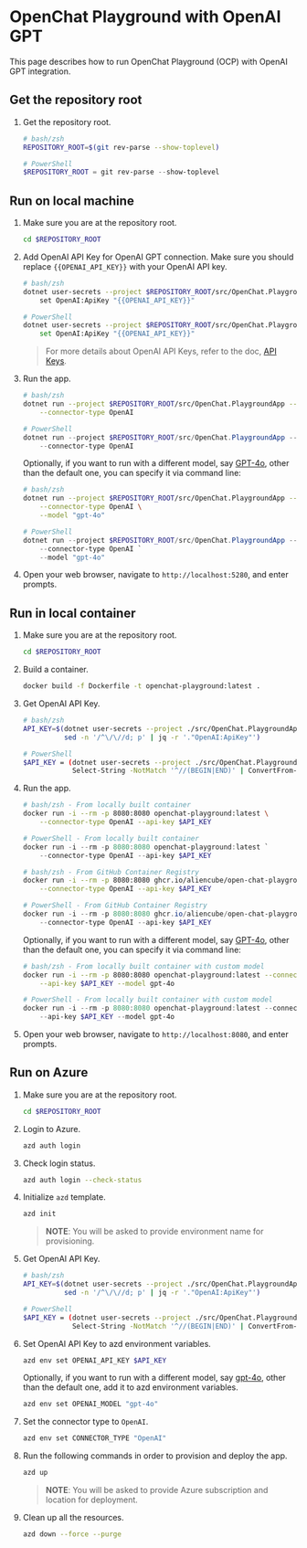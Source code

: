 # OpenChat Playground with OpenAI GPT

This page describes how to run OpenChat Playground (OCP) with OpenAI GPT integration.

## Get the repository root

1. Get the repository root.

    ```bash
    # bash/zsh
    REPOSITORY_ROOT=$(git rev-parse --show-toplevel)
    ```

    ```powershell
    # PowerShell
    $REPOSITORY_ROOT = git rev-parse --show-toplevel
    ```

## Run on local machine

1. Make sure you are at the repository root.

    ```bash
    cd $REPOSITORY_ROOT
    ```

1. Add OpenAI API Key for OpenAI GPT connection. Make sure you should replace `{{OPENAI_API_KEY}}` with your OpenAI API key.

    ```bash
    # bash/zsh
    dotnet user-secrets --project $REPOSITORY_ROOT/src/OpenChat.PlaygroundApp \
        set OpenAI:ApiKey "{{OPENAI_API_KEY}}"
    ```

    ```bash
    # PowerShell
    dotnet user-secrets --project $REPOSITORY_ROOT/src/OpenChat.PlaygroundApp `
        set OpenAI:ApiKey "{{OPENAI_API_KEY}}"
    ```

    > For more details about OpenAI API Keys, refer to the doc, [API Keys](https://platform.openai.com/api-keys).

1. Run the app.

    ```bash
    # bash/zsh
    dotnet run --project $REPOSITORY_ROOT/src/OpenChat.PlaygroundApp -- \
        --connector-type OpenAI
    ```

    ```powershell
    # PowerShell
    dotnet run --project $REPOSITORY_ROOT/src/OpenChat.PlaygroundApp -- `
        --connector-type OpenAI
    ```

    Optionally, if you want to run with a different model, say [GPT-4o](https://openai.com/index/hello-gpt-4o/), other than the default one, you can specify it via command line:

    ```bash
    # bash/zsh
    dotnet run --project $REPOSITORY_ROOT/src/OpenChat.PlaygroundApp -- \
        --connector-type OpenAI \
        --model "gpt-4o"
    ```

    ```powershell
    # PowerShell
    dotnet run --project $REPOSITORY_ROOT/src/OpenChat.PlaygroundApp -- `
        --connector-type OpenAI `
        --model "gpt-4o"
    ```

1. Open your web browser, navigate to `http://localhost:5280`, and enter prompts.

## Run in local container

1. Make sure you are at the repository root.

    ```bash
    cd $REPOSITORY_ROOT
    ```

1. Build a container.

    ```bash
    docker build -f Dockerfile -t openchat-playground:latest .
    ```

1. Get OpenAI API Key.

    ```bash
    # bash/zsh
    API_KEY=$(dotnet user-secrets --project ./src/OpenChat.PlaygroundApp list --json | \
              sed -n '/^\/\//d; p' | jq -r '."OpenAI:ApiKey"')
    ```

    ```bash
    # PowerShell
    $API_KEY = (dotnet user-secrets --project ./src/OpenChat.PlaygroundApp list --json | `
                Select-String -NotMatch '^//(BEGIN|END)' | ConvertFrom-Json).'OpenAI:ApiKey'
    ```

1. Run the app.

    ```bash
    # bash/zsh - From locally built container
    docker run -i --rm -p 8080:8080 openchat-playground:latest \
        --connector-type OpenAI --api-key $API_KEY
    ```

    ```powershell
    # PowerShell - From locally built container
    docker run -i --rm -p 8080:8080 openchat-playground:latest `
        --connector-type OpenAI --api-key $API_KEY
    ```

    ```bash
    # bash/zsh - From GitHub Container Registry
    docker run -i --rm -p 8080:8080 ghcr.io/aliencube/open-chat-playground/openchat-playground:latest \
        --connector-type OpenAI --api-key $API_KEY
    ```

    ```powershell
    # PowerShell - From GitHub Container Registry
    docker run -i --rm -p 8080:8080 ghcr.io/aliencube/open-chat-playground/openchat-playground:latest `
        --connector-type OpenAI --api-key $API_KEY
    ```

    Optionally, if you want to run with a different model, say [GPT-4o](https://openai.com/index/hello-gpt-4o/), other than the default one, you can specify it via command line:

    ```bash
    # bash/zsh - From locally built container with custom model
    docker run -i --rm -p 8080:8080 openchat-playground:latest --connector-type OpenAI \
        --api-key $API_KEY --model gpt-4o
    ```

    ```powershell
    # PowerShell - From locally built container with custom model
    docker run -i --rm -p 8080:8080 openchat-playground:latest --connector-type OpenAI `
        --api-key $API_KEY --model gpt-4o
    ```

1. Open your web browser, navigate to `http://localhost:8080`, and enter prompts.

## Run on Azure

1. Make sure you are at the repository root.

    ```bash
    cd $REPOSITORY_ROOT
    ```

1. Login to Azure.

    ```bash
    azd auth login
    ```

1. Check login status.

    ```bash
    azd auth login --check-status
    ```

1. Initialize `azd` template.

    ```bash
    azd init
    ```

    > **NOTE**: You will be asked to provide environment name for provisioning.

1. Get OpenAI API Key.

    ```bash
    # bash/zsh
    API_KEY=$(dotnet user-secrets --project ./src/OpenChat.PlaygroundApp list --json | \
              sed -n '/^\/\//d; p' | jq -r '."OpenAI:ApiKey"')
    ```

    ```bash
    # PowerShell
    $API_KEY = (dotnet user-secrets --project ./src/OpenChat.PlaygroundApp list --json | `
                Select-String -NotMatch '^//(BEGIN|END)' | ConvertFrom-Json).'OpenAI:ApiKey'
    ```

1. Set OpenAI API Key to azd environment variables.

    ```bash
    azd env set OPENAI_API_KEY $API_KEY
    ```

    Optionally, if you want to run with a different model, say [gpt-4o](https://openai.com/index/hello-gpt-4o/), other than the default one, add it to azd environment variables.

    ```bash
    azd env set OPENAI_MODEL "gpt-4o"
    ```

1. Set the connector type to `OpenAI`.

    ```bash
    azd env set CONNECTOR_TYPE "OpenAI"
    ```

1. Run the following commands in order to provision and deploy the app.

    ```bash
    azd up
    ```

    > **NOTE**: You will be asked to provide Azure subscription and location for deployment.

1. Clean up all the resources.

    ```bash
    azd down --force --purge
    ```

